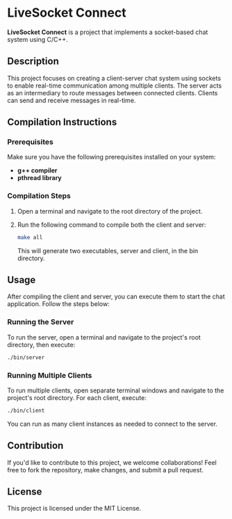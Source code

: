 # LiveSocket Connect

**LiveSocket Connect** is a project that implements a socket-based chat system using C/C++.

## Description

This project focuses on creating a client-server chat system using sockets to enable real-time communication among multiple clients. The server acts as an intermediary to route messages between connected clients. Clients can send and receive messages in real-time.

## Compilation Instructions

### Prerequisites

Make sure you have the following prerequisites installed on your system:

-   **g++ compiler**
-   **pthread library**

### Compilation Steps

1. Open a terminal and navigate to the root directory of the project.

2. Run the following command to compile both the client and server:
    ```bash
    make all
    ```
    This will generate two executables, server and client, in the bin directory.

## Usage

After compiling the client and server, you can execute them to start the chat application. Follow the steps below:

### Running the Server

To run the server, open a terminal and navigate to the project's root directory, then execute:

```bash
./bin/server
```

### Running Multiple Clients

To run multiple clients, open separate terminal windows and navigate to the project's root directory. For each client, execute:

```bash
./bin/client
```

You can run as many client instances as needed to connect to the server.

## Contribution

If you'd like to contribute to this project, we welcome collaborations! Feel free to fork the repository, make changes, and submit a pull request.

## License

This project is licensed under the MIT License.
